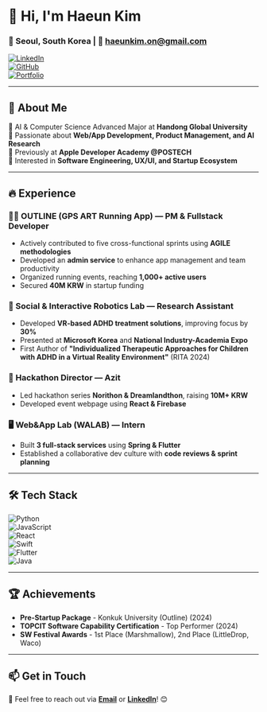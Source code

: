 # 👋 Hi, I'm Haeun Kim

### 📍 Seoul, South Korea | 📧 haeunkim.on@gmail.com  
[![LinkedIn](https://img.shields.io/badge/-LinkedIn-0077B5?style=flat-square&logo=LinkedIn&logoColor=white)](https://www.linkedin.com/in/haeunkkim/)  
[![GitHub](https://img.shields.io/badge/-GitHub-181717?style=flat-square&logo=GitHub&logoColor=white)](https://github.com/chamroro)  
[![Portfolio](https://img.shields.io/badge/-Portfolio-000000?style=flat-square&logo=notion&logoColor=white)](https://kimhaeun.com/)  

---

## 🚀 About Me
🔹 AI & Computer Science Advanced Major at **Handong Global University**  
🔹 Passionate about **Web/App Development, Product Management, and AI Research**  
🔹 Previously at **Apple Developer Academy @POSTECH**  
🔹 Interested in **Software Engineering, UX/UI, and Startup Ecosystem**  

---

## 🔥 Experience

### 🏃‍♀️ OUTLINE (GPS ART Running App) — PM & Fullstack Developer
- Actively contributed to five cross-functional sprints using **AGILE methodologies**
- Developed an **admin service** to enhance app management and team productivity
- Organized running events, reaching **1,000+ active users**
- Secured **40M KRW** in startup funding

### 🏥 Social & Interactive Robotics Lab — Research Assistant
- Developed **VR-based ADHD treatment solutions**, improving focus by **30%**
- Presented at **Microsoft Korea** and **National Industry-Academia Expo**
- First Author of **"Individualized Therapeutic Approaches for Children with ADHD in a Virtual Reality Environment"** (RITA 2024)

### 🚀 Hackathon Director — Azit
- Led hackathon series **Norithon & Dreamlandthon**, raising **10M+ KRW**
- Developed event webpage using **React & Firebase**

### 🖥️ Web&App Lab (WALAB) — Intern
- Built **3 full-stack services** using **Spring & Flutter**
- Established a collaborative dev culture with **code reviews & sprint planning**

---

## 🛠 Tech Stack

![Python](https://img.shields.io/badge/Python-3776AB?style=flat-square&logo=python&logoColor=white)  
![JavaScript](https://img.shields.io/badge/JavaScript-F7DF1E?style=flat-square&logo=javascript&logoColor=black)  
![React](https://img.shields.io/badge/React-61DAFB?style=flat-square&logo=react&logoColor=black)  
![Swift](https://img.shields.io/badge/Swift-FA7343?style=flat-square&logo=swift&logoColor=white)  
![Flutter](https://img.shields.io/badge/Flutter-02569B?style=flat-square&logo=flutter&logoColor=white)  
![Java](https://img.shields.io/badge/Java-007396?style=flat-square&logo=java&logoColor=white)  

---

## 🏆 Achievements
- **Pre-Startup Package** - Konkuk University (Outline) (2024)
- **TOPCIT Software Capability Certification** - Top Performer (2024)
- **SW Festival Awards** - 1st Place (Marshmallow), 2nd Place (LittleDrop, Waco)

---

## 📫 Get in Touch
💌 Feel free to reach out via **[Email](mailto:haeunkim.on@gmail.com)** or **[LinkedIn](https://www.linkedin.com/in/haeunkkim/)**! 😊

